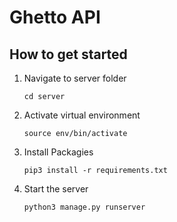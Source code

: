# Ghetto API

## How to get started

1. Navigate to server folder

    ```
    cd server
    ```
2. Activate virtual environment

   ```
   source env/bin/activate
   ```
3. Install Packagies

    ```
    pip3 install -r requirements.txt
    ```
4. Start the server

    ```
    python3 manage.py runserver
    ```